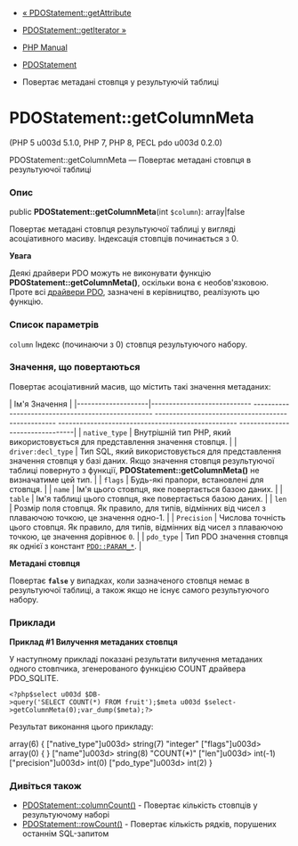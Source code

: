 - [« PDOStatement::getAttribute](pdostatement.getattribute.md)
- [PDOStatement::getIterator »](pdostatement.getiterator.md)

- [PHP Manual](index.md)
- [PDOStatement](class.pdostatement.md)
- Повертає метадані стовпця у результуючій таблиці

# PDOStatement::getColumnMeta

(PHP 5 u003d 5.1.0, PHP 7, PHP 8, PECL pdo u003d 0.2.0)

PDOStatement::getColumnMeta — Повертає метадані стовпця в
результуючої таблиці

### Опис

public **PDOStatement::getColumnMeta**(int `$column`): array\|false

Повертає метадані стовпця результуючої таблиці у вигляді
асоціативного масиву. Індексація стовпців починається з 0.

**Увага**

Деякі драйвери PDO можуть не виконувати функцію
**PDOStatement::getColumnMeta()**, оскільки вона є
необов'язковою. Проте всі [драйвери PDO](pdo.drivers.md), зазначені в
керівництво, реалізують цю функцію.

### Список параметрів

`column`
Індекс (починаючи з 0) стовпця результуючого набору.

### Значення, що повертаються

Повертає асоціативний масив, що містить такі значення
метаданих:

| Ім'я Значення |
|--------------------|---------------------------- -------------------------------------------------- -------------------------------------------------- -------------------------------------------------- --------------------------------|
| `native_type` | Внутрішній тип PHP, який використовується для представлення значення стовпця. |
| `driver:decl_type` | Тип SQL, який використовується для представлення значення стовпця у базі даних. Якщо значення стовпця результуючої таблиці повернуто з функції, **PDOStatement::getColumnMeta()** не визначатиме цей тип. |
| `flags` | Будь-які прапори, встановлені для стовпця. |
| `name` | Ім'я цього стовпця, яке повертається базою даних. |
| `table` | Ім'я таблиці цього стовпця, яке повертається базою даних. |
| `len` | Розмір поля стовпця. Як правило, для типів, відмінних від чисел з плаваючою точкою, це значення одно-1. |
| `Precision` | Числова точність цього стовпця. Як правило, для типів, відмінних від чисел з плаваючою точкою, це значення дорівнює `0`. |
| `pdo_type` | Тип PDO значення стовпця як однієї з констант [`PDO::PARAM_*`](pdo.constants.md). |

**Метадані стовпця**

Повертає **`false`** у випадках, коли зазначеного стовпця немає в
результуючої таблиці, а також якщо не існує самого
результуючого набору.

### Приклади

**Приклад #1 Вилучення метаданих стовпця**

У наступному прикладі показані результати вилучення метаданих одного
стовпчика, згенерованого функцією COUNT драйвера PDO_SQLITE.

` <?php$select u003d $DB->query('SELECT COUNT(*) FROM fruit');$meta u003d $select->getColumnMeta(0);var_dump($meta);?> `

Результат виконання цього прикладу:

array(6) {
["native_type"]u003d>
string(7) "integer"
["flags"]u003d>
array(0) {
}
["name"]u003d>
string(8) "COUNT(*)"
["len"]u003d>
int(-1)
["precision"]u003d>
int(0)
["pdo_type"]u003d>
int(2)
}

### Дивіться також

- [PDOStatement::columnCount()](pdostatement.columncount.md) -
Повертає кількість стовпців у результуючому наборі
- [PDOStatement::rowCount()](pdostatement.rowcount.md) - Повертає
кількість рядків, порушених останнім SQL-запитом

